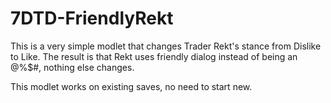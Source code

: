 # 7DTD-FriendlyRekt

This is a very simple modlet that changes Trader Rekt's stance from Dislike to Like.  The result is that Rekt uses friendly dialog instead of being an @%$#, nothing else changes.

This modlet works on existing saves, no need to start new.
